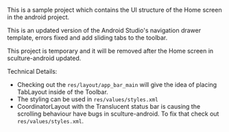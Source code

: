 This is a sample project which contains the UI structure of the Home screen in the android project.

This is an updated version of the Android Studio's navigation drawer template, errors fixed and add sliding tabs to the toolbar.

This project is temporary and it will be removed after the Home screen in sculture-android updated.

Technical Details:
* Checking out the `res/layout/app_bar_main` will give the idea of placing TabLayout inside of the Toolbar.
* The styling can be used in `res/values/styles.xml`
* CoordinatorLayout with the Translucent status bar is causing the scrolling behaviour have bugs in sculture-android. To fix that check out `res/values/styles.xml`.

